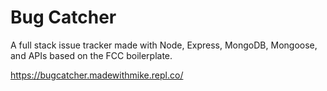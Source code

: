 # Bug Catcher

A full stack issue tracker made with Node, Express, MongoDB, Mongoose, and APIs based on the FCC boilerplate.

https://bugcatcher.madewithmike.repl.co/
